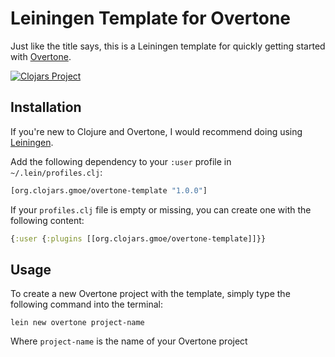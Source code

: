 # Leiningen Template for Overtone

Just like the title says, this is a Leiningen template for quickly getting started
with [Overtone](https://github.com/overtone/overtone).

[![Clojars Project](https://img.shields.io/clojars/v/org.clojars.gmoe/overtone-template.svg)](https://clojars.org/org.clojars.gmoe/overtone-template)

## Installation

If you're new to Clojure and Overtone, I would recommend doing using
[Leiningen](http://leiningen.org/). 

Add the following dependency to your `:user` profile in `~/.lein/profiles.clj`:

  ```clojure
  [org.clojars.gmoe/overtone-template "1.0.0"]
  ```

If your `profiles.clj` file is empty or missing, you can create one with the
following content:

  ```clojure
  {:user {:plugins [[org.clojars.gmoe/overtone-template]]}}
  ```

## Usage

To create a new Overtone project with the template, simply type the following
command into the terminal:

  ```
  lein new overtone project-name
  ```

Where `project-name` is the name of your Overtone project
